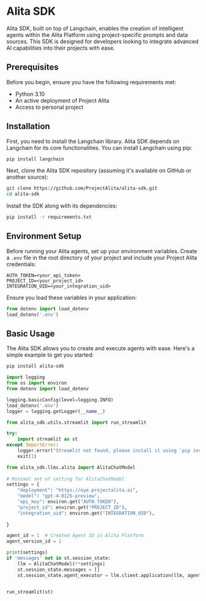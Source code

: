 Alita SDK
=========

Alita SDK, built on top of Langchain, enables the creation of intelligent agents within the Alita Platform using project-specific prompts and data sources. This SDK is designed for developers looking to integrate advanced AI capabilities into their projects with ease.

Prerequisites
-------------

Before you begin, ensure you have the following requirements met:

*   Python 3.10
*   An active deployment of Project Alita
*   Access to personal project

Installation
------------

First, you need to install the Langchain library. Alita SDK depends on Langchain for its core functionalities. You can install Langchain using pip:

```bash
pip install langchain
```

Next, clone the Alita SDK repository (assuming it's available on GitHub or another source):


```bash
git clone https://github.com/ProjectAlita/alita-sdk.git
cd alita-sdk
```

Install the SDK along with its dependencies:

```bash
pip install -r requirements.txt
```

Environment Setup
-----------------

Before running your Alita agents, set up your environment variables. Create a `.env` file in the root directory of your project and include your Project Alita credentials:

```.env
AUTH_TOKEN=<your_api_token>
PROJECT_ID=<your_project_id> 
INTEGRATION_UID=<your_integration_uid>
```

Ensure you load these variables in your application:


```python
from dotenv import load_dotenv 
load_dotenv('.env')
```

Basic Usage
-----------

The Alita SDK allows you to create and execute agents with ease. Here's a simple example to get you started:

```bash
pip install alita-sdk
```

```python
import logging
from os import environ
from dotenv import load_dotenv

logging.basicConfig(level=logging.INFO)
load_dotenv('.env')
logger = logging.getLogger(__name__)

from alita_sdk.utils.streamlit import run_streamlit

try:
    import streamlit as st
except ImportError:
    logger.error("Streamlit not found, please install it using `pip install streamlit`")
    exit(1)

from alita_sdk.llms.alita import AlitaChatModel
            
# Minimal set of setting for AlitaChatModel
settings = {
    "deployment": "https://eye.projectalita.ai",
    "model": "gpt-4-0125-preview",
    "api_key": environ.get("AUTH_TOKEN"),
    "project_id": environ.get("PROJECT_ID"),
    "integration_uid": environ.get("INTEGRATION_UID"),
    
}

agent_id = 1  # Created Agent ID in Alita Platform
agent_version_id = 1

print(settings)
if 'messages' not in st.session_state:
    llm = AlitaChatModel(**settings)
    st.session_state.messages = []
    st.session_state.agent_executor = llm.client.application(llm, agent_id, agent_version_id)


run_streamlit(st)

```
